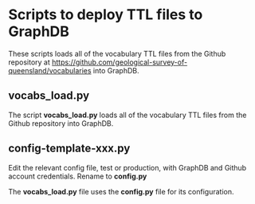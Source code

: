 # Scripts to deploy TTL files to GraphDB

These scripts loads all of the vocabulary TTL files from the Github repository at https://github.com/geological-survey-of-queensland/vocabularies into GraphDB.

## vocabs_load.py

The script **vocabs_load.py** loads all of the vocabulary TTL files from the Github repository into GraphDB.

## config-template-xxx.py

Edit the relevant config file, test or production, with GraphDB and Github account credentials. Rename to **config.py**

The **vocabs_load.py** file uses the **config.py** file for its configuration.
